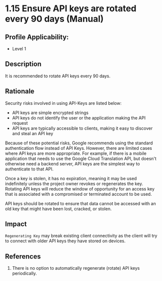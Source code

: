 # 1.15 Ensure API keys are rotated every 90 days (Manual)

## Profile Applicability:

- Level 1

## Description

It is recommended to rotate API keys every 90 days.

## Rationale

Security risks involved in using API-Keys are listed below:
 - API keys are simple encrypted strings
 - API keys do not identify the user or the application making the API request
 - API keys are typically accessible to clients, making it easy to discover and steal an API key  

Because of these potential risks, Google recommends using the standard authentication flow instead of API Keys. However, there are limited cases where API keys are more appropriate. For example, if there is a mobile application that needs to use the Google Cloud Translation API, but doesn't otherwise need a backend server, API keys are the simplest way to authenticate to that API.  

Once a key is stolen, it has no expiration, meaning it may be used indefinitely unless the project owner revokes or regenerates the key. Rotating API keys will reduce the window of opportunity for an access key that is associated with a compromised or terminated account to be used.  

API keys should be rotated to ensure that data cannot be accessed with an old key that might have been lost, cracked, or stolen.

## Impact

`Regenerating Key` may break existing client connectivity as the client will try to connect with older API keys they have stored on devices.

## References

1. There is no option to automatically regenerate (rotate) API keys periodically.
